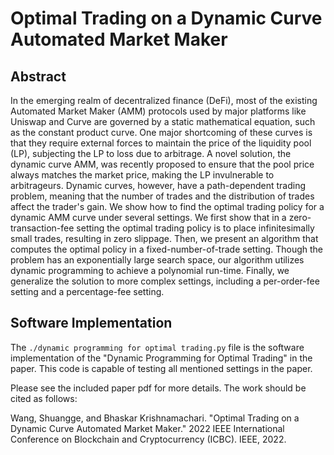 # Optimal Trading on a Dynamic Curve Automated Market Maker
## Abstract
In the emerging realm of decentralized finance (DeFi), most of the existing Automated Market Maker (AMM) protocols used by major platforms like Uniswap and Curve are governed by a static mathematical equation, such as the constant product curve. One major shortcoming of these curves is that they require external forces to maintain the price of the liquidity pool (LP), subjecting the LP to loss due to arbitrage. A novel solution, the dynamic curve AMM, was recently proposed to ensure that the pool price always matches the market price, making the LP invulnerable to arbitrageurs. Dynamic curves, however, have a path-dependent trading problem, meaning that the number of trades and the distribution of trades affect the trader's gain. We show how to find the optimal trading policy for a dynamic AMM curve under several settings. We first show that in a zero-transaction-fee setting the optimal trading policy is to place infinitesimally small trades, resulting in zero slippage. Then, we present an algorithm that computes the optimal policy in a fixed-number-of-trade setting. Though the problem has an exponentially large search space, our algorithm utilizes dynamic programming to achieve a polynomial run-time. Finally, we generalize the solution to more complex settings, including a per-order-fee setting and a percentage-fee setting.
## Software Implementation
The `./dynamic programming for optimal trading.py` file is the software implementation of the "Dynamic Programming for Optimal Trading" in the paper. This code is capable of testing all mentioned settings in the paper.

Please see the included paper pdf for more details. The work should be cited as follows: 

Wang, Shuangge, and Bhaskar Krishnamachari. "Optimal Trading on a Dynamic Curve Automated Market Maker." 2022 IEEE International Conference on Blockchain and Cryptocurrency (ICBC). IEEE, 2022.
